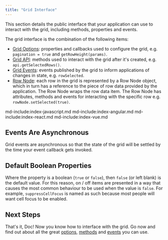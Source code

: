 ```yaml
---
title: "Grid Interface"
---
```


This section details the public interface that your application can use to interact with the grid, including methods, properties and events.

The grid interface is the combination of the following items:

- [Grid Options](/grid-properties/): properties and callbacks used to configure the grid, e.g. `pagination = true` and `getRowHeight(params)`.
- [Grid API](/grid-api/): methods used to interact with the grid after it's created, e.g. `api.getSelectedRows()`.
- [Grid Events](/grid-events/): events published by the grid to inform applications of changes in state, e.g. `rowSelected`.
- [Row Node](/row-object/): each row in the grid is represented by a Row Node object, which in turn has a reference to the piece of row data provided by the application. The Row Node wraps the row data item. The Row Node has attributes, methods and events for interacting with the specific row e.g. `rowNode.setSelected(true)`.

md-include:index-javascript.md
md-include:index-angular.md
md-include:index-react.md
md-include:index-vue.md

## Events Are Asynchronous

Grid events are asynchronous so that the state of the grid will be settled by the time your event callback gets invoked.

## Default Boolean Properties

Where the property is a boolean (`true` or `false`), then `false` (or left blank) is the default value. For this reason, on / off items are presented in a way that causes the most common behaviour to be used when the value is `false`. For example, `suppressCellFocus` is named as such because most people will want cell focus to be enabled.

## Next Steps

That's it, Doc! Now you know how to interface with the grid. Go now and find out about all the great [options](/grid-properties/), [methods](/grid-api/) and [events](/grid-events/) you can use.
